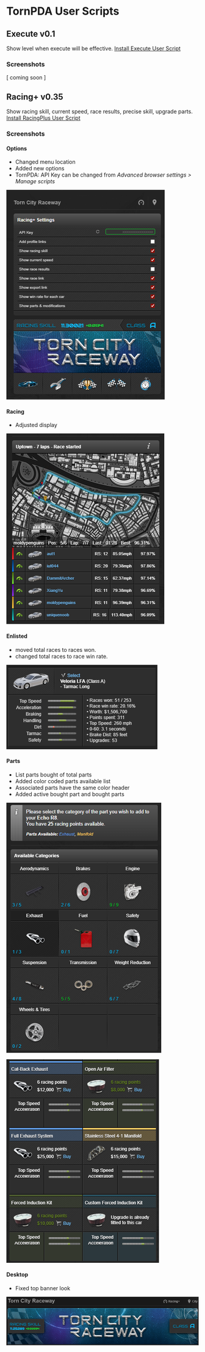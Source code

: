 # TornPDA User Scripts

## Execute v0.1

Show level when execute will be effective.
[Install Execute User Script](https://github.com/moldypenguins/TornPDA/raw/refs/heads/main/Execute.user.js)

### Screenshots

[ coming soon ]

## Racing+ v0.35

Show racing skill, current speed, race results, precise skill, upgrade parts.
[Install RacingPlus User Script](https://github.com/moldypenguins/TornPDA/raw/refs/heads/main/RacingPlus.user.js)

### Screenshots

#### Options

* Changed menu location
* Added new options
* TornPDA: API Key can be changed from *Advanced browser settings > Manage scripts*

![options](.github/images/options.png)

#### Racing

* Adjusted display

![racing](.github/images/racing.png)

#### Enlisted

* moved total races to races won.
* changed total races to race win rate.

![enlisted](.github/images/enlisted.png)

#### Parts

* List parts bought of total parts
* Added color coded parts available list
* Associated parts have the same color header
* Added active bought part and bought parts

![parts](.github/images/parts.png)

![parts](.github/images/parts2.png)

#### Desktop

* Fixed top banner look

![desktop](.github/images/desktop.png)
